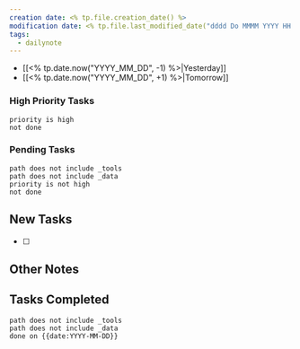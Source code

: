 ```yaml
---
creation date: <% tp.file.creation_date() %>
modification date: <% tp.file.last_modified_date("dddd Do MMMM YYYY HH:mm:ss") %>
tags:
  - dailynote
---
```


 - [[<% tp.date.now("YYYY_MM_DD", -1) %>|Yesterday]]
 - [[<% tp.date.now("YYYY_MM_DD", +1) %>|Tomorrow]]

### High Priority Tasks

```tasks
priority is high
not done
```

### Pending Tasks

```tasks
path does not include _tools
path does not include _data
priority is not high
not done
```

## New Tasks

- [ ] 

## Other Notes

## Tasks Completed

```tasks
path does not include _tools
path does not include _data
done on {{date:YYYY-MM-DD}}
```
